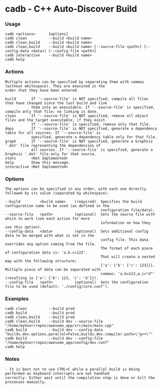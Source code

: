 # cadb - C++ Auto-Discover Build

### Usage
    cadb <actions>      [options]
    cadb clean          --build <build name>
    cadb clean,build    --build <build name>
    cadb clean,build    --build <build name> [--source-file <path>] [--config-data <data>] [--config-file <path>]
    cadb interactive    --build <build name>
    cadb help

### Actions
    Multiple actions can be specified by separating them with commas (without whitespace). They are executed in the
    order that they have been entered.

    build       If '--source-file' is NOT specified, compile all files that have changed since the last build and link
                them into an executable. If '--source-file' is specified, compile only that file; no linking is done.
    clean       If '--source-file' is NOT specified, remove all object files and the target executable, if they exist.
                If '--source-file' is specified, remove only that file.
    deps        If '--source-file' is NOT specified, generate a dependency table for all sources. If '--source-file' is
                specified, generate a dependency table only for that file.
    graph       If '--source-file' is NOT specified, generate a Graphviz '.dot' file representing the dependencies of
                all sources. If '--source-file' is specified, generate a Graphviz '.dot' file only for that source.
    stats       <Not Implemented>
    help        Show this message.
    interactive <Not Implemented>

### Options
    The options can be specified in any order, with each one directly followed by its value (separated by whitespace).

    --build         <build name>    (required)  Specifies the build configuration name to be used (as defined in the
                                                configuration file/data).
    --source-file   <path>          (optional)  Sets the source file with which to work (see each action for more
                                                information on how they use this option).
    --config-data   <data>          (optional)  Sets additional config data to be merged with what is set in the
                                                config file. This data overrides any option coming from the file.
                                                The format of each piece of configuration data is: 'a.b.c=123'.
                                                That will create a nested map with the following structure:
                                                {'a': {'b': {'c': 123}}}. Multiple piece of data can be separated with
                                                commas: 'a.b=123,a.c="d"' (resulting in {'a': {'b': 123, 'c': 'd'}}).
    --config-file   <path>          (optional)  Sets the configuration file to be used (default: './config/core.conf').

### Examples
    cadb clean          --build prod
    cadb build          --build prod
    cadb clean,build    --build prod
    cadb clean,build    --build dev --source-file "/home/myUser/repos/awesome_app/src/main/main.cpp"
    cadb build          --build dev --config-data "builds.dev.options.parallel=False,builds.dev.compiler.path=\"g++\""
    cadb build          --build dev --config-file "/home/myUser/repos/awesome_app/config/dev.conf"
    cadb help

### Notes
    - It is best not to use CTRL+C while a parallel build is being performed as keyboard interrupts are not handled
    correctly. Either wait until the compilation step is done or kill the processes manually.
